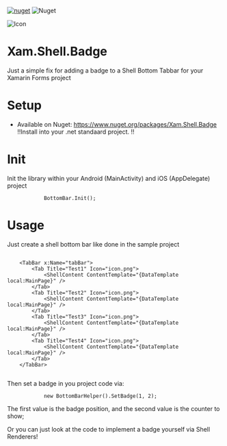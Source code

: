 [![nuget](https://img.shields.io/nuget/v/Xam.Shell.Badge.svg)](https://www.nuget.org/packages/Xam.Shell.Badge/) ![Nuget](https://img.shields.io/nuget/dt/Xam.Shell.Badge)

![Icon](https://raw.githubusercontent.com/galadril/Xam.Shell.Badge/master/Samples/Xam.Shell.Badge.Samples/Xam.Shell.Badge.Samples.Android/Resources/mipmap-xxhdpi/Icon.png)


# Xam.Shell.Badge
Just a simple fix for adding a badge to a Shell Bottom Tabbar for your Xamarin Forms project 


# Setup
* Available on Nuget:
https://www.nuget.org/packages/Xam.Shell.Badge
!!Install into your .net standaard project. !!


# Init
Init the library within your Android (MainActivity) and iOS (AppDelegate) project

```
            BottomBar.Init();
```


# Usage
Just create a shell bottom bar like done in the sample project

```

    <TabBar x:Name="tabBar">
        <Tab Title="Test1" Icon="icon.png">
            <ShellContent ContentTemplate="{DataTemplate local:MainPage}" />
        </Tab>
        <Tab Title="Test2" Icon="icon.png">
            <ShellContent ContentTemplate="{DataTemplate local:MainPage}" />
        </Tab>
        <Tab Title="Test3" Icon="icon.png">
            <ShellContent ContentTemplate="{DataTemplate local:MainPage}" />
        </Tab>
        <Tab Title="Test4" Icon="icon.png">
            <ShellContent ContentTemplate="{DataTemplate local:MainPage}" />
        </Tab>
    </TabBar>
	    
```

Then set a badge in you project code via:


```
            new BottomBarHelper().SetBadge(1, 2);

```

The first value is the badge position, and the second value is the counter to show;



Or you can just look at the code to implement a badge yourself via Shell Renderers!